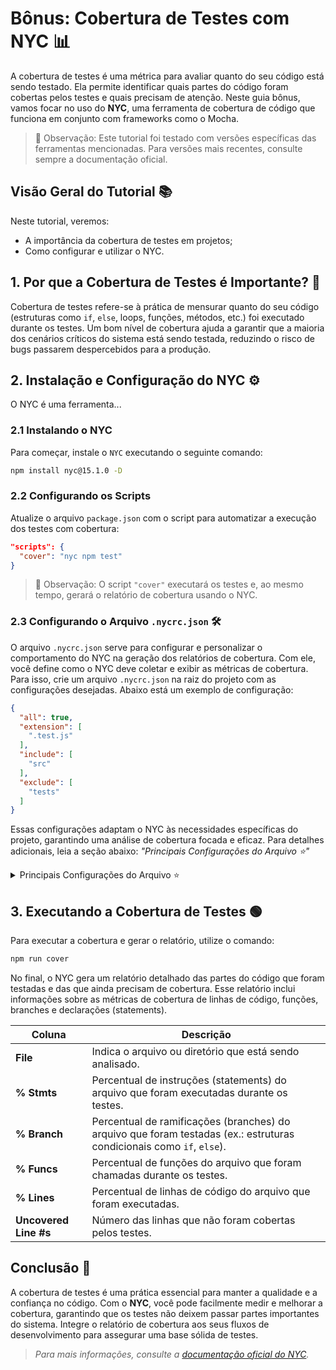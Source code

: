 # Bônus: Cobertura de Testes com NYC 📊

A cobertura de testes é uma métrica para avaliar quanto do seu código está sendo testado. Ela permite identificar quais partes do código foram cobertas pelos testes e quais precisam de atenção. Neste guia bônus, vamos focar no uso do **NYC**, uma ferramenta de cobertura de código que funciona em conjunto com frameworks como o Mocha.

> 👀 Observação: Este tutorial foi testado com versões específicas das ferramentas mencionadas. Para versões mais recentes, consulte sempre a documentação oficial.

## Visão Geral do Tutorial 📚

Neste tutorial, veremos:

- A importância da cobertura de testes em projetos;
- Como configurar e utilizar o NYC.

## 1. Por que a Cobertura de Testes é Importante? 🤔

Cobertura de testes refere-se à prática de mensurar quanto do seu código (estruturas como `if`, `else`, loops, funções, métodos, etc.) foi executado durante os testes. Um bom nível de cobertura ajuda a garantir que a maioria dos cenários críticos do sistema está sendo testada, reduzindo o risco de bugs passarem despercebidos para a produção.

## 2. Instalação e Configuração do NYC ⚙️

O NYC é uma ferramenta...

### 2.1 Instalando o NYC

Para começar, instale o `NYC` executando o seguinte comando:

```bash
npm install nyc@15.1.0 -D
```

### 2.2 Configurando os Scripts

Atualize o arquivo `package.json` com o script para automatizar a execução dos testes com cobertura:

```json
"scripts": {
  "cover": "nyc npm test"
}
```

> 👀 Observação: O script `"cover"` executará os testes e, ao mesmo tempo, gerará o relatório de cobertura usando o NYC.

### 2.3 Configurando o Arquivo `.nycrc.json` 🛠️

O arquivo `.nycrc.json` serve para configurar e personalizar o comportamento do NYC na geração dos relatórios de cobertura. Com ele, você define como o NYC deve coletar e exibir as métricas de cobertura. Para isso, crie um arquivo `.nycrc.json` na raiz do projeto com as configurações desejadas. Abaixo está um exemplo de configuração:

```json
{
  "all": true,
  "extension": [
    ".test.js"
  ],
  "include": [
    "src"
  ],
  "exclude": [
    "tests"
  ]
}
```

Essas configurações adaptam o NYC às necessidades específicas do projeto, garantindo uma análise de cobertura focada e eficaz. Para detalhes adicionais, leia a seção abaixo: _"Principais Configurações do Arquivo ⭐"_

<details>
<summary> Principais Configurações do Arquivo ⭐</summary>

- `all`:
  - **Descrição:** Quando definido como `true`, inclui todos os arquivos especificados na configuração, mesmo aqueles que não foram executados nos testes.
  - _Útil para identificar códigos não testados, proporcionando uma visão completa do projeto._
- `extension`:
  - **Descrição:** Especifica as extensões de arquivos que o NYC deve incluir na cobertura.
  - _Exemplos: `.spec.ts`, `.test.js`._
- `include`:
  - **Descrição:** Determina quais arquivos ou diretórios devem ser incluídos na análise de cobertura.
  - _Direciona a cobertura para partes críticas do código, como o diretório `src`._
- `exclude`:
  - **Descrição:** Lista arquivos ou diretórios que devem ser excluídos da análise de cobertura.
  - _Exclui diretórios como `tests` ou arquivos de configuração que não precisam ser testados._

</br>

**💡 Outras Opções Úteis do `.nycrc.json`**

- `check-coverage`:
  - **Descrição:** Quando ativado, verifica se o projeto atende aos critérios mínimos de cobertura especificados.
  - _Útil para garantir que o código não seja considerado “concluído” sem atingir uma cobertura mínima._
- `per-file`:
  - **Descrição:** Quando ativado, exige que cada arquivo individualmente atenda aos critérios mínimos de cobertura.
  - _Garante uniformidade na cobertura, evitando que arquivos com alta cobertura compensem outros com baixa cobertura._
- `branches`, `lines`, `functions` e `statements`:
  - **Descrição:** Define a porcentagem mínima de cobertura para esses quatro tipos de métricas.
  - Exemplo:
    ```json
    "branches": 80,
    "lines": 90,
    "functions": 85,
    "statements": 90
    ```
- `reporter`:
  - **Descrição:** Define o formato do relatório gerado, como `text`, `html`, `lcov`, entre outros.
  - Exemplo:
    ```json
    "reporter": ["text", "html"]
    ```
- `report-dir`:
  - **Descrição:** Especifica o diretório onde o relatório de cobertura será salvo.
  - Exemplo:
    ```json
    "report-dir": "./coverage"
    ```
- `skip-full`:
  - **Descrição:** Quando ativado, exclui arquivos totalmente cobertos do relatório.
  - _Útil para deixar o relatório mais limpo, exibindo apenas arquivos com lacunas na cobertura._
- `watermarks`:
  - **Descrição:** Define níveis de cobertura com cores, facilitando a leitura dos relatórios.

</details>

## 3. Executando a Cobertura de Testes 🟢

Para executar a cobertura e gerar o relatório, utilize o comando:

```bash
npm run cover
```

No final, o NYC gera um relatório detalhado das partes do código que foram testadas e das que ainda precisam de cobertura. Esse relatório inclui informações sobre as métricas de cobertura de linhas de código, funções, branches e declarações (statements).

| **Coluna**            | **Descrição**                                                                                                             |
|-----------------------|---------------------------------------------------------------------------------------------------------------------------|
| **File**              | Indica o arquivo ou diretório que está sendo analisado.                                                                   |
| **% Stmts**           | Percentual de instruções (statements) do arquivo que foram executadas durante os testes.                                 |
| **% Branch**          | Percentual de ramificações (branches) do arquivo que foram testadas (ex.: estruturas condicionais como `if`, `else`).    |
| **% Funcs**           | Percentual de funções do arquivo que foram chamadas durante os testes.                                                   |
| **% Lines**           | Percentual de linhas de código do arquivo que foram executadas.                                                          |
| **Uncovered Line #s** | Número das linhas que não foram cobertas pelos testes.                                                                   |

## Conclusão 🏁

A cobertura de testes é uma prática essencial para manter a qualidade e a confiança no código. Com o **NYC**, você pode facilmente medir e melhorar a cobertura, garantindo que os testes não deixem passar partes importantes do sistema. Integre o relatório de cobertura aos seus fluxos de desenvolvimento para assegurar uma base sólida de testes.

> _Para mais informações, consulte a [documentação oficial do NYC](https://github.com/istanbuljs/nyc)._